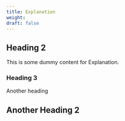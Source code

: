 ```yaml
---
title: Explanation
weight: 
draft: false
---
```


## Heading 2

This is some dummy content for Explanation.

### Heading 3

Another heading

## Another Heading 2

